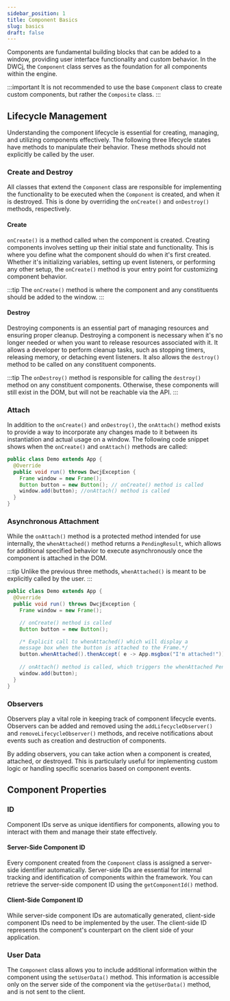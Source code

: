 ```yaml
---
sidebar_position: 1
title: Component Basics
slug: basics
draft: false
---
```


Components are fundamental building blocks that can be added to a window, providing user interface functionality and custom behavior. In the DWCj, the `Component` class serves as the foundation for all components within the engine.

:::important
It is not recommended to use the base `Component` class to create custom components, but rather the `Composite` class.
:::

## Lifecycle Management

Understanding the component lifecycle is essential for creating, managing, and utilizing components effectively. The following three lifecycle states have methods to manipulate their behavior. These methods should not explicitly be called by the user.

### Create and Destroy

All classes that extend the `Component` class are responsible for implementing the functionality to be executed when the `Component` is created, and when it is destroyed. This is done by overriding the `onCreate()` and `onDestroy()` methods, respectively.

#### Create

`onCreate()` is a method called when the component is created. Creating components involves setting up their initial state and functionality. This is where you define what the component should do when it's first created. Whether it's initializing variables, setting up event listeners, or performing any other setup, the `onCreate()` method is your entry point for customizing component behavior. 

:::tip
The `onCreate()` method is where the component and any constituents should be added to the window.
:::

#### Destroy

Destroying components is an essential part of managing resources and ensuring proper cleanup. Destroying a component is necessary when it's no longer needed or when you want to release resources associated with it. It allows a developer to perform cleanup tasks, such as stopping timers, releasing memory, or detaching event listeners. It also allows the `destroy()` method to be called on any constituent components.

:::tip
The `onDestroy()` method is responsible for calling the `destroy()` method on any constituent components. Otherwise, these components will still exist in the DOM, but will not be reachable via the API.
:::

### Attach

In addition to the `onCreate()` and `onDestroy()`, the `onAttach()` method exists to provide a way to incorporate any changes made to it between its instantiation and actual usage on a window. The following code snippet shows when the `onCreate()` and `onAttach()` methods are called:

```java
public class Demo extends App {
  @Override
  public void run() throws DwcjException {
    Frame window = new Frame();
    Button button = new Button(); // onCreate() method is called
    window.add(button); //onAttach() method is called
  }
}
```

### Asynchronous Attachment

While the `onAttach()` method is a protected method intended for use internally, the `whenAttached()` method returns a `PendingResult`, which allows for additional specified behavior to execute asynchronously once the component is attached in the DOM. 

:::tip
Unlike the previous three methods, `whenAttached()` is meant to be explicitly called by the user.
:::

```java
public class Demo extends App {
  @Override
  public void run() throws DwcjException {
    Frame window = new Frame();

    // onCreate() method is called
    Button button = new Button(); 

    /* Explicit call to whenAttached() which will display a 
    message box when the button is attached to the Frame.*/
    button.whenAttached().thenAccept( e -> App.msgbox("I'm attached!")); 
  
    // onAttach() method is called, which triggers the whenAttached PendingResult to resolve.
    window.add(button); 
  }
}
```

### Observers

Observers play a vital role in keeping track of component lifecycle events. Observers can be added and removed using the `addLifecycleObserver()` and `removeLifecycleObserver()` methods, and  receive notifications about events such as creation and destruction of components.

By adding observers, you can take action when a component is created, attached, or destroyed. This is particularly useful for implementing custom logic or handling specific scenarios based on component events.

## Component Properties

### ID

Component IDs serve as unique identifiers for components, allowing you to interact with them and manage their state effectively.

#### Server-Side Component ID

Every component created from the `Component` class is assigned a server-side identifier automatically. Server-side IDs are essential for internal tracking and identification of components within the framework. You can retrieve the server-side component ID using the `getComponentId()` method.

#### Client-Side Component ID

While server-side component IDs are automatically generated, client-side component IDs need to be implemented by the user. The client-side ID represents the component's counterpart on the client side of your application. 

<!-- Need demo from Hyyan on getting the client side ID with JS -->

### User Data

The `Component` class allows you to include additional information within the component using the `setUserData()` method. This information is accessible only on the server side of the component via the `getUserData()` method, and is not sent to the client.


<!-- 
- Need an idea for a demo fro the lifecycle observer
- Need demo from Hyyan on getting the client side ID with JS
 -->